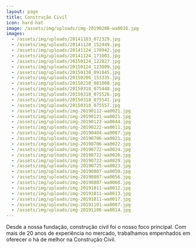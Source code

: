 ```yaml
---
layout: page
title: Construção Civil
icon: hard-hat
image: /assets/img/uploads/img-20190208-wa0016.jpg
images:
  - /assets/img/uploads/20141103_072329.jpg
  - /assets/img/uploads/20141120_152449.jpg
  - /assets/img/uploads/20141124_170942.jpg
  - /assets/img/uploads/20141124_171003.jpg
  - /assets/img/uploads/20150124_122827.jpg
  - /assets/img/uploads/20150124_123009.jpg
  - /assets/img/uploads/20150130_091045.jpg
  - /assets/img/uploads/20150206_153335.jpg
  - /assets/img/uploads/20150210_081008.jpg
  - /assets/img/uploads/20150318_075448.jpg
  - /assets/img/uploads/20150318_075526.jpg
  - /assets/img/uploads/20150318_075541.jpg
  - /assets/img/uploads/20150318_075557.jpg
  - /assets/img/uploads/img-20190112-wa0021.jpg
  - /assets/img/uploads/img-20190121-wa0021.jpg
  - /assets/img/uploads/img-20190123-wa0044.jpg
  - /assets/img/uploads/img-20190222-wa0011.jpg
  - /assets/img/uploads/img-20190404-wa0007.jpg
  - /assets/img/uploads/img-20190706-wa0021.jpg
  - /assets/img/uploads/img-20190706-wa0022.jpg
  - /assets/img/uploads/img-20190722-wa0024.jpg
  - /assets/img/uploads/img-20190722-wa0026.jpg
  - /assets/img/uploads/img-20190722-wa0029.jpg
  - /assets/img/uploads/img-20190725-wa0023.jpg
  - /assets/img/uploads/img-20190807-wa0050.jpg
  - /assets/img/uploads/img-20190807-wa0056.jpg
  - /assets/img/uploads/img-20190807-wa0060.jpg
  - /assets/img/uploads/img-20191011-wa0012.jpg
  - /assets/img/uploads/img-20191011-wa0013.jpg
  - /assets/img/uploads/img-20191011-wa0017.jpg
  - /assets/img/uploads/img-20191101-wa0007.jpg
  - /assets/img/uploads/img-20191106-wa0014.jpg
---
```


Desde a nossa fundação, construção civil foi o nosso foco principal.
Com mais de 20 anos de experiência no mercado, trabalhamos empenhados em oferecer o há de melhor na Construção Civil.
